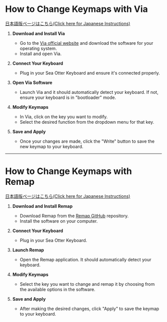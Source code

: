 # How to Change Keymaps with Via
[日本語版ページはこちら(Click here for Japanese Instructions)](https://github.com/lofi-instruments/seaotter/blob/main/keymap_instructions_ja.md)

1. **Download and Install Via**  
   - Go to the [Via official website](https://caniusevia.com/) and download the software for your operating system.  
   - Install and open Via.

2. **Connect Your Keyboard**  
   - Plug in your Sea Otter Keyboard and ensure it's connected properly.

3. **Open Via Software**  
   - Launch Via and it should automatically detect your keyboard. If not, ensure your keyboard is in "bootloader" mode.

4. **Modify Keymaps**  
   - In Via, click on the key you want to modify.
   - Select the desired function from the dropdown menu for that key.

5. **Save and Apply**  
   - Once your changes are made, click the "Write" button to save the new keymap to your keyboard.

----

# How to Change Keymaps with Remap
[日本語版ページはこちら(Click here for Japanese Instructions)](https://github.com/lofi-instruments/seaotter/blob/main/keymap_instructions_ja.md)

1. **Download and Install Remap**  
   - Download Remap from the [Remap GitHub](https://github.com/martinus/keyboard) repository.
   - Install the software on your computer.

2. **Connect Your Keyboard**  
   - Plug in your Sea Otter Keyboard.

3. **Launch Remap**  
   - Open the Remap application. It should automatically detect your keyboard.

4. **Modify Keymaps**  
   - Select the key you want to change and remap it by choosing from the available options in the software.

5. **Save and Apply**  
   - After making the desired changes, click "Apply" to save the keymap to your keyboard.
